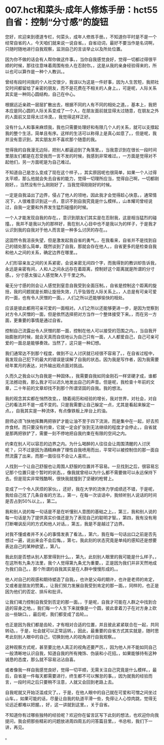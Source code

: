 # 007.hct和菜头·成年人修炼手册：hct55自省：控制“分寸感”的旋钮

您好，欢迎来到德道专栏，何菜头，成年人修炼手册。，不知道你平时是不是一个经常自省的人，今天咱们就来说一说自省。，自省动词，最好不要当作是名词啊，只随时随地进行自我观察，监测自己的言谈举止以及所处位置。

因为你不做的话会有人帮你做这件事。，当你自我感觉良好，觉得一切都过得很平顺的时候，那往往意味着周围有些人在忍耐你。，这是从我的亲身经验得来的，所以也可以算作是一种个人教训。。

曾经有段时间我的个人社交很少，我误以为这是一件好事，因为人生苦短，我把社交时间都留给了亲密的朋友，而不是花费在不相关的人身上。，可是呢，人际关系其实是一种同心圆结构，自己在中心。

根据远近亲疏一层层扩散出去，根据不同的人有不同的相处之道。，基本上，我把本应是同心圆的人际关系变成了一个人，在朋友面前就显得太过随意，在朋友之外的人面前又显得太过冷漠。，我觉得这样正好。

没有什么人和事来麻烦我，我也只需要处理好和有限几个人的关系，就可以支撑起我的整个生活，简单且有序。这样的生活可以称得上是真心如意了。，但是呢，我并没有意识到，其实朋友并不喜欢那个随意的我。

觉得我的自我漫无边际，把别人都逼迫到了角落里。，当我意识到在很长一段时间里朋友们都是在忍受我而一言不发的时候，我感到非常难过。，一方面是觉得对不起他们，另一方面呢是为自己难过。

不知道自己是怎么变成了现在这个样子。，其实原因呢也很简单，如果一个人过得太平顺，那么他就会失去自省的能力，觉得一切理所应当，觉得自己啊，一切都刚刚好。，当然没有什么刚刚好了，当我觉得刚刚好的时候。

一定是自我溢出了边界，侵占了他人的领地，因此我才会觉得趁心快意。，通常情况下，人很难意识到这一点，意识不到自我究竟是什么模样。，山本耀司曾经说过，自我一定要和外界发生猛烈碰撞的时候。

一个人才能发现自我的存在。，意识到朋友们其实是在忍耐我，这是相当猛烈的碰撞。，我并不是我以为的那样好，我在别人心目中也不是我以为的样子，于是我才认识到我的自我对于他人而言是一种多么讨厌的存在。。

这固然令我沮丧失望，但是激发起我自省的勇气。，在我看来，自省并不是找到自己的错处那么简单，既然谈到了自我，那就会存在他人。，自省更多的是检查自我和他人之间的关系，确定边界在哪里。。

人们形容亲友之间的关系紧密，会说亲密无间四个字，而我得到的教训却告诉我，永远是亲密有间，人和人之间永远存在着距离，控制好这个距离就是所谓的分寸感。，分寸感太强让人感觉聚人于千里之外。

毫无分寸感的则会让人感觉到窒息自我受到全面压制。，自省是控制这个距离的旋扭，我的问题就是长期让旋扭失效，几乎坠毁在人际关系上。，人总是有可亲可爱的一面，也有令人厌憎的一面。，人们之所以还能够愉快的相处。

应该是彼此都用可亲可爱的一面相对。人们之所以还能够更进一步，是因为觉察到对方令人厌憎的一面，但是依然选择把对方当作一个整体接受下来。，而在另一方面，更重要的事情是通过自省。

控制自己流露出令人厌憎的那一面，控制在他人可以接受的范围之内。，当自我开始膨胀的时候，就会天真而自信地认为自己只有一面，人人都爱自己，自己可亲可爱的一面总是能够奏效。当然了，这只是一种幻想。

我们通常达不到那个程度，做到不让人讨厌就已经很不容易了。，在自省过程中，我发现自己犯下的最大的错误是误解了自我的状态。因为我是写作者，因为我需要经年累月的表达，对外输出观点面对挑战。

久而久之我会以为自我是一种固体。，我需要自我如同金刚石一样坚硬才成，谁都无法撼动我，那么我才可以迟久地发出自己的声音。但是呢，我检查十年前的文章，二十年前的文章却找不到那个所谓坚固的自我。我的想法。

我的观念其实都在悄然改变。，随着阅历和经验的增长，我对世界，对社会，对自己的看法并不是一成不变的。只是我需要让自己躲定一点，尤其是看起来躲定一点。，自我其实是一种流体，有点像铁板上岸台上的油。

厨师必须飞快地挥舞两把铁铲才能让油不至于四下流淌，而是集中在一起，好去煎炸食材。而只要没有约束，它就一定会扩张到无法继续的程度才会停止。，自省就是那两把铁铲了，需要一刻不停地把自我约束在有限的空间之内。

约束在别人可以容忍的边界之内。为什么喝醉的人往往会让周围清醒的人讨厌呢？，只不过是因为酒精麻痹了理性自我喷用而出，平常可以被控制住的那一面自然流露了出来，而那一面往往不会让人喜欢。。

人找到一个让自己舒服也让周围人舒服的位置并不容易。一旦找到之后，很容易忘记那个位置只是个暂时的状态。，像我就曾经以为什么都不需要做可以永远保持下去。但是现实非常残酷啊，很快我就撞到了坚硬的枪臂上。

变成了一个令人厌烦的家伙。，还好，我在大学的流体力学成绩还不错，于是呢，我给自己找了几条自省的方法。，第一，在每一次谈话中，我倾听别人说话的时间是否占到50%以上。，第二。

我和别人说的每一句话是不是在听懂别人意图的基础之上。，第三，我和别人说的每一句话是为了提供真实价值还是为了表现自己的聪明才智。，第四，我有没有用打断嘲讽反问的方式和他人对话。，第五，我是不是越过了边界。

对我不懂或者并不关心的事情发表了看法。，第六，我在每一句话出口之前是否先想过一遍，说出来会不会后悔。，第七，我此刻的状态究竟是单纯的感知还是想要表达自己的某种欲望。，第八。

我此刻是否想从别人那里得到什么。，第九，此刻别人眼里的我可能是什么样子。，在这所有九条方法里，我个人觉得第九条尤为重要。，正是因为我们并非天然地成为我们自己。，那个所谓的自我其实是在人群中慢慢形成的。。

他人对自己的观感和期待塑造了自我。，也许是父母的期许，也许是老师的肯定，又或者是朋友的赞美。，让我们努力发展自我受到肯定的那一面。，同样的，也正是因为他们的否定、排斥和批评。

让我们竭力控制自我受到否定的那一面。，于是呢，自我才可能在人群之中找到合适的容身之地。，我们每一个人生下来就像是一个圆，彼此拿着刀子在对方身上砍出一些缺口。，最后呢，我们都变成了齿轮。。

也正是因为我们都是齿轮，才有相对合适的位置，并且彼此紧紧联合在一起，共同转动。，于是，社会就可以正常运转。，因此，最重要的自省方式其实就是，随时思考此刻别人眼中的自己，切换到他人的视角进行自我观察。。

这种观察方式呢，甚至要比他人真正的视角还要严厉。，因为他人并不能如同自己一般清晰地认识自我，知道自我的所有掩饰、伪装和小花招。，如果能够持有这种诚恳的态度，那么就不容易沾沾自喜。

或者像我一样自我感觉良好，觉得一切平顺，无需关注自己究竟是什么模样。，最后，自省是一件每天都需要进行，终生都不可以懈怠的事。，因为就我的经验而言，一段时间之后只要稍不注意，人就又会回到老路上去。

自我呢就又开始泛滥成灾了。，于是，在他人眼中的自己就在可爱和可憎之间坐过山车。，如果可能的话，尽量让自我的轨道平滑一些，免得让人心惊肉跳，觉得无论远近都难以把握。，好，这一讲就到这里。，关于自省。

不知道你有过哪些独特的经验呢？欢迎你在留言区写下此刻的想法，也欢迎你向我提问，我会把那些精彩的问题放进周四周五的问答篇目里。，书总啦，我们下一讲，再见。

。
